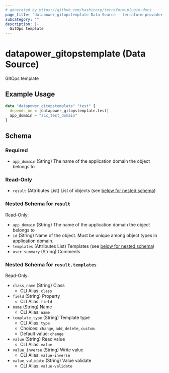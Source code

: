```yaml
---
# generated by https://github.com/hashicorp/terraform-plugin-docs
page_title: "datapower_gitopstemplate Data Source - terraform-provider-datapower"
subcategory: ""
description: |-
  GitOps template
---
```


# datapower_gitopstemplate (Data Source)

GitOps template

## Example Usage

```terraform
data "datapower_gitopstemplate" "test" {
  depends_on = [datapower_gitopstemplate.test]
  app_domain = "acc_test_domain"
}
```

<!-- schema generated by tfplugindocs -->
## Schema

### Required

- `app_domain` (String) The name of the application domain the object belongs to

### Read-Only

- `result` (Attributes List) List of objects (see [below for nested schema](#nestedatt--result))

<a id="nestedatt--result"></a>
### Nested Schema for `result`

Read-Only:

- `app_domain` (String) The name of the application domain the object belongs to
- `id` (String) Name of the object. Must be unique among object types in application domain.
- `templates` (Attributes List) Templates (see [below for nested schema](#nestedatt--result--templates))
- `user_summary` (String) Comments

<a id="nestedatt--result--templates"></a>
### Nested Schema for `result.templates`

Read-Only:

- `class_name` (String) Class
  - CLI Alias: `class`
- `field` (String) Property
  - CLI Alias: `field`
- `name` (String) Name
  - CLI Alias: `name`
- `template_type` (String) Template type
  - CLI Alias: `type`
  - Choices: `change`, `add`, `delete`, `custom`
  - Default value: `change`
- `value` (String) Read value
  - CLI Alias: `value`
- `value_inverse` (String) Write value
  - CLI Alias: `value-inverse`
- `value_validate` (String) Value validate
  - CLI Alias: `value-validate`
